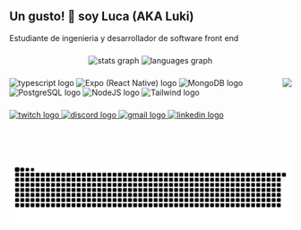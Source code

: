 <h2 align="left">Un gusto! 💙 soy Luca (AKA Luki)</h2>

<p>Estudiante de ingenieria y desarrollador de software front end</p>

###

<div align="center">
  <img src="https://github-readme-stats.vercel.app/api?username=lucardiumm&hide_title=false&hide_rank=false&show_icons=true&include_all_commits=true&count_private=true&disable_animations=false&theme=default&locale=en&hide_border=false" height="150" alt="stats graph"  />
  <img src="https://github-readme-stats.vercel.app/api/top-langs?username=lucardiumm&locale=en&hide_title=false&layout=compact&card_width=320&langs_count=5&theme=default&hide_border=false" height="150" alt="languages graph"  />
</div>

###

<img align="right" height="150" src="https://i.pinimg.com/originals/78/1a/51/781a5128e733c6a36aa6a10814e19548.gif"  />

###

<div align="left">
  <img src="https://cdn.jsdelivr.net/gh/devicons/devicon/icons/typescript/typescript-original.svg" height="30" alt="typescript logo"  />
  <img src="https://static-00.iconduck.com/assets.00/expo-icon-512x462-3a87htea.png" height="30" alt="Expo (React Native) logo"  />
  <img src="https://upload.wikimedia.org/wikipedia/commons/thumb/9/93/MongoDB_Logo.svg/2560px-MongoDB_Logo.png" height="30" alt="MongoDB logo"  />
  <img src="https://static-00.iconduck.com/assets.00/postgresql-icon-1987x2048-v2fkmdaw.png" height="30" alt="PostgreSQL logo"  />
  <img src="https://upload.wikimedia.org/wikipedia/commons/thumb/d/d9/Node.js_logo.svg/1280px-Node.js_logo.svg.png" height="30" alt="NodeJS logo"  />
  <img src="https://upload.wikimedia.org/wikipedia/commons/thumb/d/d5/Tailwind_CSS_Logo.svg/1024px-Tailwind_CSS_Logo.svg.png" height="30" alt="Tailwind logo"  />
</div>

###

<div align="left">
    <a href="">
        <img src="https://img.shields.io/static/v1?message=Twitch&logo=twitch&label=&color=9146FF&logoColor=white&labelColor=&style=for-the-badge" height="35" alt="twitch logo" />
    </a>
    <a href="https://discord.gg/42rgQxKx">
        <img src="https://img.shields.io/static/v1?message=Discord&logo=discord&label=&color=7289DA&logoColor=white&labelColor=&style=for-the-badge" height="35" alt="discord logo" /> 
    </a>
    <a href="mailto:lucapignataro.p@gmail.com">
        <img src="https://img.shields.io/static/v1?message=Gmail&logo=gmail&label=&color=D14836&logoColor=white&labelColor=&style=for-the-badge" height="35" alt="gmail logo" />
    </a>
    <a href="https://www.linkedin.com/in/luca-pignataroo/">
        <img src="https://img.shields.io/static/v1?message=LinkedIn&logo=linkedin&label=&color=0077B5&logoColor=white&labelColor=&style=for-the-badge" height="35" alt="linkedin logo"  />
    </a>
</div>

###

<br clear="both">

<img src="https://raw.githubusercontent.com/lucardiumm/lucardiumm/output/snake.svg" alt="Snake animation" />

###
